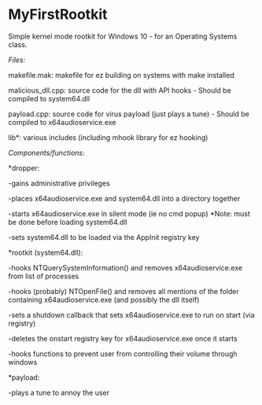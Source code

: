 # MyFirstRootkit
Simple kernel mode rootkit for Windows 10 - for an Operating Systems class.

*Files:*

  makefile.mak: makefile for ez building on systems with make installed

  malicious_dll.cpp: source code for the dll with API hooks
      - Should be compiled to system64.dll
  
  payload.cpp: source code for virus payload (just plays a tune)
      - Should be compiled to x64audioservice.exe
  
  lib\*: various includes (including mhook library for ez hooking)



*Components/functions:*
  
  *dropper:
  
  -gains administrative privileges
    
  -places x64audioservice.exe and system64.dll into a directory together
    
  -starts x64audioservice.exe in silent mode (ie no cmd popup)
    *Note: must be done before loading system64.dll
    
  -sets system64.dll to be loaded via the AppInit registry key
		
  *rootkit (system64.dll):
  
  -hooks NTQuerySystemInformation() and removes x64audioservice.exe from list of processes
  
  -hooks (probably) NTOpenFile() and removes all mentions of the folder containing x64audioservice.exe (and possibly the dll itself)
  
  -sets a shutdown callback that sets x64audioservice.exe to run on start (via registry)
  
  -deletes the onstart registry key for x64audioservice.exe once it starts
  
  -hooks functions to prevent user from controlling their volume through windows
	
  *payload:
 
  -plays a tune to annoy the user
